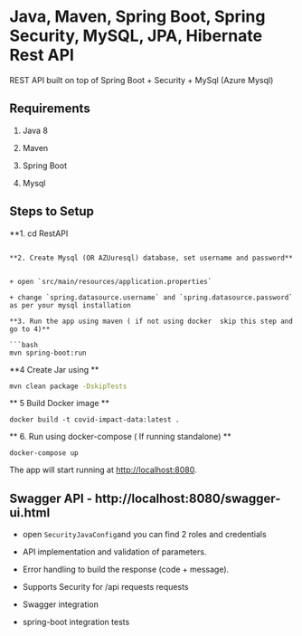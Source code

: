 # Java, Maven, Spring Boot, Spring Security, MySQL, JPA, Hibernate Rest API

REST API built on top of Spring Boot + Security + MySql (Azure Mysql)

## Requirements

1. Java 8

2. Maven 

3. Spring Boot

4. Mysql 

## Steps to Setup

**1. cd RestAPI
```

**2. Create Mysql (OR AZUuresql) database, set username and password**


+ open `src/main/resources/application.properties`

+ change `spring.datasource.username` and `spring.datasource.password` as per your mysql installation

**3. Run the app using maven ( if not using docker  skip this step and go to 4)**

```bash
mvn spring-boot:run
```

**4 Create Jar using **
```bash
mvn clean package -DskipTests
```
** 5 Build Docker image **
```
docker build -t covid-impact-data:latest .
```
** 6. Run using docker-compose ( If running standalone) **
```
docker-compose up
```

The app will start running at <http://localhost:8080>.

##  Swagger API - http://localhost:8080/swagger-ui.html

 
+ open `SecurityJavaConfig`and you can find 2 roles and credentials



+ API  implementation and validation of parameters.
+ Error handling to build the response (code + message).
+ Supports Security for /api requests requests
+ Swagger integration
+ spring-boot integration tests




